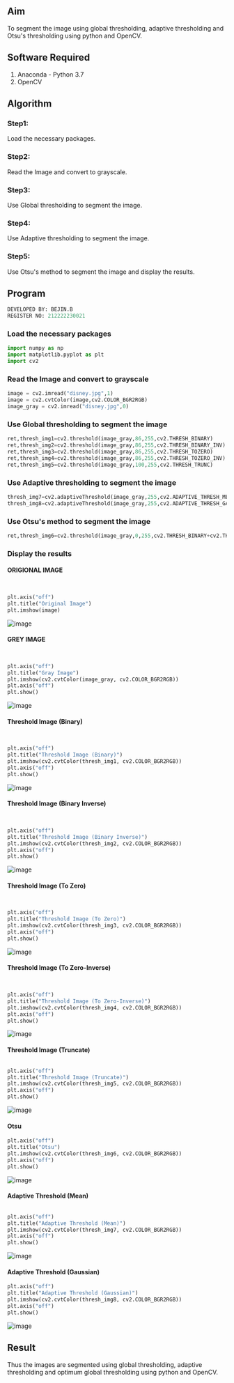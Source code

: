 
## Aim
To segment the image using global thresholding, adaptive thresholding and Otsu's thresholding using python and OpenCV.

## Software Required
1. Anaconda - Python 3.7
2. OpenCV

## Algorithm

### Step1:
Load the necessary packages.

### Step2:
Read the Image and convert to grayscale.

### Step3:
Use Global thresholding to segment the image.

### Step4:
Use Adaptive thresholding to segment the image.

### Step5:
Use Otsu's method to segment the image and display the results.

## Program
```py
DEVELOPED BY: BEJIN.B
REGISTER NO: 212222230021
```
### Load the necessary packages
```py
import numpy as np
import matplotlib.pyplot as plt
import cv2
```
### Read the Image and convert to grayscale
```py
image = cv2.imread("disney.jpg",1)
image = cv2.cvtColor(image,cv2.COLOR_BGR2RGB)
image_gray = cv2.imread("disney.jpg",0)
```
### Use Global thresholding to segment the image
```py
ret,thresh_img1=cv2.threshold(image_gray,86,255,cv2.THRESH_BINARY)
ret,thresh_img2=cv2.threshold(image_gray,86,255,cv2.THRESH_BINARY_INV)
ret,thresh_img3=cv2.threshold(image_gray,86,255,cv2.THRESH_TOZERO)
ret,thresh_img4=cv2.threshold(image_gray,86,255,cv2.THRESH_TOZERO_INV)
ret,thresh_img5=cv2.threshold(image_gray,100,255,cv2.THRESH_TRUNC)
```
### Use Adaptive thresholding to segment the image
```py
thresh_img7=cv2.adaptiveThreshold(image_gray,255,cv2.ADAPTIVE_THRESH_MEAN_C,cv2.THRESH_BINARY,11,2)
thresh_img8=cv2.adaptiveThreshold(image_gray,255,cv2.ADAPTIVE_THRESH_GAUSSIAN_C,cv2.THRESH_BINARY,11,2)
```
### Use Otsu's method to segment the image 
```py
ret,thresh_img6=cv2.threshold(image_gray,0,255,cv2.THRESH_BINARY+cv2.THRESH_OTSU)
```
### Display the results
#### ORIGIONAL IMAGE
```py


plt.axis("off")
plt.title("Original Image")
plt.imshow(image)

```
![image](https://github.com/user-attachments/assets/4ca57497-b683-402a-ba77-6ce12229fd9b)
#### GREY IMAGE
```py


plt.axis("off")
plt.title("Gray Image")
plt.imshow(cv2.cvtColor(image_gray, cv2.COLOR_BGR2RGB))
plt.axis("off")
plt.show()
```
![image](https://github.com/user-attachments/assets/a239361b-f53c-4286-b547-0e67304dae8a)
#### Threshold Image (Binary)
```py


plt.axis("off")
plt.title("Threshold Image (Binary)")
plt.imshow(cv2.cvtColor(thresh_img1, cv2.COLOR_BGR2RGB))
plt.axis("off")
plt.show()

```
![image](https://github.com/user-attachments/assets/64156743-73e6-4a2f-b4de-4622190eaa8f)

#### Threshold Image (Binary Inverse)
```py


plt.axis("off")
plt.title("Threshold Image (Binary Inverse)")
plt.imshow(cv2.cvtColor(thresh_img2, cv2.COLOR_BGR2RGB))
plt.axis("off")
plt.show()

```
![image](https://github.com/user-attachments/assets/4a1bedfc-4707-4f33-9287-f7c76c20ca4a)

#### Threshold Image (To Zero)
```py


plt.axis("off")
plt.title("Threshold Image (To Zero)")
plt.imshow(cv2.cvtColor(thresh_img3, cv2.COLOR_BGR2RGB))
plt.axis("off")
plt.show()

```
![image](https://github.com/user-attachments/assets/b362d107-25c7-4d65-825b-403a8b78a6d1)
#### Threshold Image (To Zero-Inverse)
```py


plt.axis("off")
plt.title("Threshold Image (To Zero-Inverse)")
plt.imshow(cv2.cvtColor(thresh_img4, cv2.COLOR_BGR2RGB))
plt.axis("off")
plt.show()

```
![image](https://github.com/user-attachments/assets/463d5500-47f7-40e5-9804-c78bf21ac5ee)
#### Threshold Image (Truncate)
```py

plt.axis("off")
plt.title("Threshold Image (Truncate)")
plt.imshow(cv2.cvtColor(thresh_img5, cv2.COLOR_BGR2RGB))
plt.axis("off")
plt.show()

```
![image](https://github.com/user-attachments/assets/d4f6f2bb-ad18-4844-8fe2-118b900aaba1)
#### Otsu
```py
plt.axis("off")
plt.title("Otsu")
plt.imshow(cv2.cvtColor(thresh_img6, cv2.COLOR_BGR2RGB))
plt.axis("off")
plt.show()

```
![image](https://github.com/user-attachments/assets/e23acf54-ee25-49ac-a0d7-b3b3620a1b19)
#### Adaptive Threshold (Mean)
```py

plt.axis("off")
plt.title("Adaptive Threshold (Mean)")
plt.imshow(cv2.cvtColor(thresh_img7, cv2.COLOR_BGR2RGB))
plt.axis("off")
plt.show()

```
![image](https://github.com/user-attachments/assets/8871a993-4e16-41b1-9722-7c743d8b60de)
#### Adaptive Threshold (Gaussian)
```py
plt.axis("off")
plt.title("Adaptive Threshold (Gaussian)")
plt.imshow(cv2.cvtColor(thresh_img8, cv2.COLOR_BGR2RGB))
plt.axis("off")
plt.show()

```
![image](https://github.com/user-attachments/assets/d92f4f07-d45a-4745-9927-dcdcc13ab8d2)





## Result
Thus the images are segmented using global thresholding, adaptive thresholding and optimum global thresholding using python and OpenCV.
